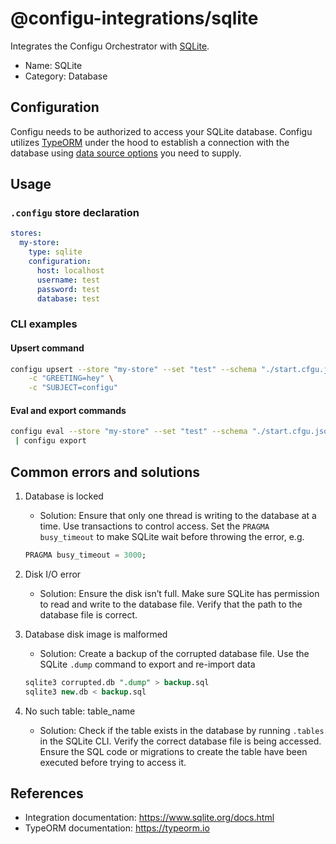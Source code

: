 # @configu-integrations/sqlite

Integrates the Configu Orchestrator with [SQLite](https://www.sqlite.org/docs.html).

- Name: SQLite
- Category: Database

## Configuration

Configu needs to be authorized to access your SQLite database. Configu utilizes [TypeORM](https://typeorm.io) under the hood to establish a connection with the database using [data source options](https://typeorm.io/data-source-options#better-sqlite3-data-source-options) you need to supply.

## Usage

### `.configu` store declaration

```yaml
stores:
  my-store:
    type: sqlite
    configuration:
      host: localhost
      username: test
      password: test
      database: test
```

### CLI examples

#### Upsert command

```bash
configu upsert --store "my-store" --set "test" --schema "./start.cfgu.json" \
    -c "GREETING=hey" \
    -c "SUBJECT=configu"
```

#### Eval and export commands

```bash
configu eval --store "my-store" --set "test" --schema "./start.cfgu.json" \
 | configu export
```

## Common errors and solutions

1. Database is locked
   - Solution: Ensure that only one thread is writing to the database at a time. Use transactions to control access. Set the `PRAGMA busy_timeout` to make SQLite wait before throwing the error, e.g.
    ```sql
    PRAGMA busy_timeout = 3000;
    ```

2. Disk I/O error
   - Solution: Ensure the disk isn’t full. Make sure SQLite has permission to read and write to the database file. Verify that the path to the database file is correct.

3. Database disk image is malformed
   - Solution: Create a backup of the corrupted database file. Use the SQLite `.dump` command to export and re-import data
    ```sql
    sqlite3 corrupted.db ".dump" > backup.sql
    sqlite3 new.db < backup.sql
    ```

4. No such table: table_name
   - Solution: Check if the table exists in the database by running `.tables` in the SQLite CLI. Verify the correct database file is being accessed. Ensure the SQL code or migrations to create the table have been executed before trying to access it.

## References
- Integration documentation: https://www.sqlite.org/docs.html
- TypeORM documentation: https://typeorm.io
